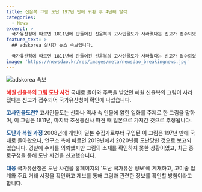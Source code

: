 ```yaml
---
title: 신윤복 그림 도난 197년 만에 귀환 후 4년째 발각
categories:
  - News
excerpt: >
  국가유산청에 따르면 1811년에 만들어진 신윤복의 고사인물도가 사라졌다는 신고가 접수되었습니다. 이 그림은 2008년 국내로 돌아왔으나 2019년에서 2020년쯤 도난당한 것으로 추정되고 있습니다. 소장하고 있던 후암미래연구소가 종로구청에 신고한 후, 국가유산청이 이를 공식 홈페이지에 올리고 관련 정보를 확인할 예정입니다. 이에 따라 경찰과 미술 시장을 확인하며, 제보를 통해 관련 정보를 모을 계획이라고 합니다. (출처 : 국가유산청)
feature_text: >
  ## adskorea 실시간 뉴스 속보입니다.

  국가유산청에 따르면 1811년에 만들어진 신윤복의 고사인물도가 사라졌다는 신고가 접수되었습니다. 이 그림은 2008년 국내로 돌아왔으나 2019년에서 2020년쯤 도난당한 것으로 추정되고 있습니다. 소장하고 있던 후암미래연구소가 종로구청에 신고한 후, 국가유산청이 이를 공식 홈페이지에 올리고 관련 정보를 확인할 예정입니다. 이에 따라 경찰과 미술 시장을 확인하며, 제보를 통해 관련 정보를 모을 계획이라고 합니다. (출처 : 국가유산청)
image: 'https://newsdao.kr/res/images/meta/newsdao_breakingnews.jpg'
---
```


<p><img src="https://newsdao.kr/res/images/meta/newsdao_breakingnews.jpg" alt="adskorea 속보" /></p>

<p><b><span style="color: #ee2323;">혜원 신윤복의 그림 도난 사건</span></b>
국내로 돌아와 주목을 받았던 혜원 신윤복의 그림이 사라졌다는 신고가 접수되어 국가유산청이 확인에 나섰습니다.</p>

<p><b><span style="color: #1a5490;">고사인물도란?</span></b>
고사인물도는 신화나 역사 속 인물에 얽힌 일화를 주제로 한 그림을 말하며, 이 그림은 1811년, 마지막 조선통신사 파견 때 일본으로 가져간 것으로 추정됩니다.</p>

<p><b><span style="color: #1a5490;">도난과 복원 과정</span></b>
2008년에 개인이 일본 수집가로부터 구입된 이 그림은 197년 만에 국내로 돌아왔으나, 연구소 측에 따르면 2019년에서 2020년쯤 도난당한 것으로 보고되었습니다. 경찰에 수사를 의뢰했지만 그림의 소재를 확인하지 못한 상황이었고, 최근 종로구청을 통해 도난 사건을 신고했습니다.</p>

<p><b><span style="color: #1a5490;">대응</span></b>
국가유산청은 도난 사건을 홈페이지의 '도난 국가유산 정보'에 게재하고, 고미술 업계와 주요 거래 시장을 확인하고 제보를 통해 그림과 관련한 정보를 확인할 방침이라고 합니다.</p>


